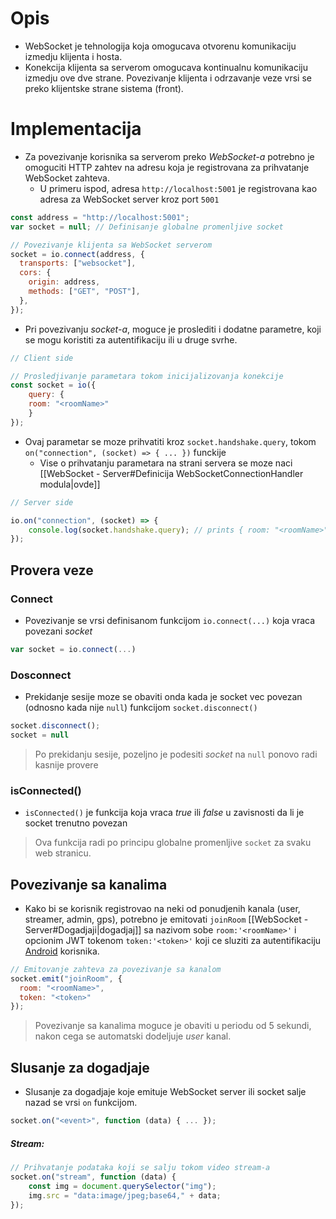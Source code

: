 # Opis

- WebSocket je tehnologija koja omogucava otvorenu komunikaciju izmedju klijenta i hosta.
- Konekcija klijenta sa serverom omogucava kontinualnu komunikaciju izmedju ove dve strane. Povezivanje klijenta i odrzavanje veze vrsi se preko klijentske strane sistema (front).

# Implementacija

- Za povezivanje korisnika sa serverom preko _WebSocket-a_ potrebno je omoguciti HTTP zahtev na adresu koja je registrovana za prihvatanje WebSocket zahteva.
	- U primeru ispod, adresa `http://localhost:5001` je registrovana kao adresa za WebSocket server kroz port `5001` 

```js
const address = "http://localhost:5001";
var socket = null; // Definisanje globalne promenljive socket

// Povezivanje klijenta sa WebSocket serverom
socket = io.connect(address, {
  transports: ["websocket"],
  cors: {
	origin: address,
	methods: ["GET", "POST"],
  },
});
```

- Pri povezivanju _socket-a_, moguce je proslediti i dodatne parametre, koji se mogu koristiti za autentifikaciju ili u druge svrhe.

```js
// Client side

// Prosledjivanje parametara tokom inicijalizovanja konekcije
const socket = io({  
	query: {  
	room: "<roomName>" 
	}  
});
```

- Ovaj parametar se moze prihvatiti kroz `socket.handshake.query`, tokom `on("connection", (socket) => { ... })` funckije
	- Vise o prihvatanju parametara na strani servera se moze naci [[WebSocket - Server#Definicija WebSocketConnectionHandler modula|ovde]]

```js
// Server side

io.on("connection", (socket) => {  
	console.log(socket.handshake.query); // prints { room: "<roomName>", EIO: "4", transport: "polling" }  
});
```

## Provera veze

### Connect

- Povezivanje se vrsi definisanom funkcijom `io.connect(...)` koja vraca povezani _socket_

```js
var socket = io.connect(...)
```

### Dosconnect

- Prekidanje sesije moze se obaviti onda kada je socket vec povezan (odnosno kada nije `null`) funkcijom `socket.disconnect()`

```js
socket.disconnect();
socket = null
```

> Po prekidanju sesije, pozeljno je podesiti _socket_ na `null` ponovo radi kasnije provere 

### isConnected()

- `isConnected()` je funkcija koja vraca _true_ ili _false_ u zavisnosti da li je socket trenutno povezan

> Ova funkcija radi po principu globalne promenljive `socket` za svaku web stranicu.

## Povezivanje sa kanalima

- Kako bi se korisnik registrovao na neki od ponudjenih kanala (user, streamer, admin, gps), potrebno je emitovati `joinRoom` [[WebSocket - Server#Dogadjaji|dogadjaj]] sa nazivom sobe `room:'<roomName>'` i opcionim JWT tokenom `token:'<token>'` koji ce sluziti za autentifikaciju <u>Android</u> korisnika.

```js
// Emitovanje zahteva za povezivanje sa kanalom
socket.emit("joinRoom", {
  room: "<roomName>",
  token: "<token>"
});
```

> Povezivanje sa kanalima moguce je obaviti u periodu od 5 sekundi, nakon cega se automatski dodeljuje _user_ kanal.

## Slusanje za dogadjaje

- Slusanje za dogadjaje koje emituje WebSocket server ili socket salje nazad se vrsi `on` funkcijom.

```js
socket.on("<event>", function (data) { ... });
```

##### Stream:

```js
// Prihvatanje podataka koji se salju tokom video stream-a
socket.on("stream", function (data) {
	const img = document.querySelector("img");
	img.src = "data:image/jpeg;base64," + data;
});
```

